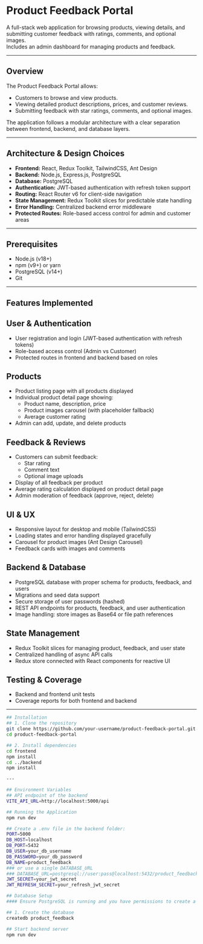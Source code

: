 # Product Feedback Portal

A full-stack web application for browsing products, viewing details, and submitting customer feedback with ratings, comments, and optional images.  
Includes an admin dashboard for managing products and feedback.

---

## Overview
The Product Feedback Portal allows:
- Customers to browse and view products.
- Viewing detailed product descriptions, prices, and customer reviews.
- Submitting feedback with star ratings, comments, and optional images.

The application follows a modular architecture with a clear separation between frontend, backend, and database layers.

---

## Architecture & Design Choices
- **Frontend:** React, Redux Toolkit, TailwindCSS, Ant Design  
- **Backend:** Node.js, Express.js, PostgreSQL  
- **Database:** PostgreSQL  
- **Authentication:** JWT-based authentication with refresh token support  
- **Routing:** React Router v6 for client-side navigation  
- **State Management:** Redux Toolkit slices for predictable state handling  
- **Error Handling:** Centralized backend error middleware  
- **Protected Routes:** Role-based access control for admin and customer areas  

---

## Prerequisites
- Node.js (v18+)  
- npm (v9+) or yarn  
- PostgreSQL (v14+)  
- Git  

---

## Features Implemented

## User & Authentication
- User registration and login (JWT-based authentication with refresh tokens)  
- Role-based access control (Admin vs Customer)  
- Protected routes in frontend and backend based on roles  

## Products
- Product listing page with all products displayed  
- Individual product detail page showing:
  - Product name, description, price  
  - Product images carousel (with placeholder fallback)  
  - Average customer rating  
- Admin can add, update, and delete products  

## Feedback & Reviews
- Customers can submit feedback:
  - Star rating  
  - Comment text  
  - Optional image uploads  
- Display of all feedback per product  
- Average rating calculation displayed on product detail page  
- Admin moderation of feedback (approve, reject, delete)  

## UI & UX
- Responsive layout for desktop and mobile (TailwindCSS)  
- Loading states and error handling displayed gracefully  
- Carousel for product images (Ant Design Carousel)  
- Feedback cards with images and comments  

## Backend & Database
- PostgreSQL database with proper schema for products, feedback, and users  
- Migrations and seed data support  
- Secure storage of user passwords (hashed)  
- REST API endpoints for products, feedback, and user authentication  
- Image handling: store images as Base64 or file path references  

## State Management
- Redux Toolkit slices for managing product, feedback, and user state  
- Centralized handling of async API calls  
- Redux store connected with React components for reactive UI  

## Testing & Coverage
- Backend and frontend unit tests  
- Coverage reports for both frontend and backend

---
```bash
## Installation
## 1. Clone the repository
git clone https://github.com/your-username/product-feedback-portal.git
cd product-feedback-portal

## 2. Install dependencies
cd frontend
npm install
cd ../backend
npm install

---

## Environment Variables
## API endpoint of the backend
VITE_API_URL=http://localhost:5000/api

## Running the Application
npm run dev

## Create a .env file in the backend folder:
PORT=5000
DB_HOST=localhost
DB_PORT=5432
DB_USER=your_db_username
DB_PASSWORD=your_db_password
DB_NAME=product_feedback
### or use a single DATABASE_URL
### DATABASE_URL=postgresql://user:pass@localhost:5432/product_feedback
JWT_SECRET=your_jwt_secret
JWT_REFRESH_SECRET=your_refresh_jwt_secret

## Database Setup
#### Ensure PostgreSQL is running and you have permissions to create a database

## 1. Create the database
createdb product_feedback

## Start backend server
npm run dev
